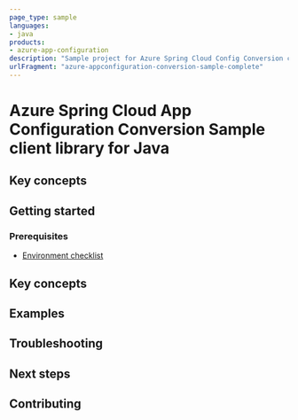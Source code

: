 ```yaml
---
page_type: sample
languages:
- java
products:
- azure-app-configuration
description: "Sample project for Azure Spring Cloud Config Conversion client library"
urlFragment: "azure-appconfiguration-conversion-sample-complete"
---
```


# Azure Spring Cloud App Configuration Conversion Sample client library for Java

## Key concepts
## Getting started

### Prerequisites
- [Environment checklist][environment_checklist]

## Key concepts
## Examples
## Troubleshooting
## Next steps
## Contributing

<!-- LINKS -->
[environment_checklist]: https://github.com/Azure-Samples/azure-spring-boot-samples/blob/main/ENVIRONMENT_CHECKLIST.md#ready-to-run-checklist
